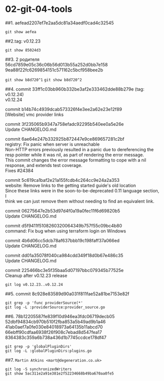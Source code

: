 # 02-git-04-tools
##1. aefead2207ef7e2aa5dc81a34aedf0cad4c32545

`git show aefea`

##2.tag: v0.12.23

`git show 85024d3`

##3. 2 родителя
<br>56cd7859e05c36c06b56d013b55a252d0bb7e158
<br>9ea88f22fc6269854151c571162c5bcf958bee2b

`git show b8d720^1`
`git show b8d720^2`

##4. 
commit 33ff1c03bb960b332be3af2e333462dde88b279e (tag: v0.12.24)
    <br>v0.12.24

commit b14b74c4939dcab573326f4e3ee2a62e23e12f89
    <br>[Website] vmc provider links

commit 3f235065b9347a758efadc92295b540ee0a5e26e
    <br>Update CHANGELOG.md

commit 6ae64e247b332925b872447e9ce869657281c2bf
    <br>registry: Fix panic when server is unreachable
    <br>Non-HTTP errors previously resulted in a panic due to dereferencing the
    <br>resp pointer while it was nil, as part of rendering the error message.
    <br>This commit changes the error message formatting to cope with a nil
    <br>response, and extends test coverage.
    <br>Fixes #24384

commit 5c619ca1baf2e21a155fcdb4c264cc9e24a2a353
    <br>website: Remove links to the getting started guide's old location
    <br>Since these links were in the soon-to-be-deprecated 0.11 language section, I
    <br>think we can just remove them without needing to find an equivalent link.

commit 06275647e2b53d97d4f0a19a0fec11f6d69820b5
    <br>Update CHANGELOG.md

commit d5f9411f5108260320064349b757f55c09bc4b80
    <br>command: Fix bug when using terraform login on Windows

commit 4b6d06cc5dcb78af637bbb19c198faff37a066ed
    <br>Update CHANGELOG.md

commit dd01a35078f040ca984cdd349f18d0b67e486c35
    <br>Update CHANGELOG.md

commit 225466bc3e5f35baa5d07197bbc079345b77525e
    <br>Cleanup after v0.12.23 release

`git log v0.12.23..v0.12.24`

##5. commit 8c928e83589d90a031f811fae52a81be7153e82f

`git grep -p 'func providerSource(*'`
<br>`git log -L :providerSource:provider_source.go`

##6. 
78b12205587fe839f10d946ea3fdc06719decb05
<br>52dbf94834cb970b510f2fba853a5b49ad9b1a46
<br>41ab0aef7a0fe030e84018973a64135b11abcd70
<br>66ebff90cdfaa6938f26f908c7ebad8d547fea17
<br>8364383c359a6b738a436d1b7745ccdce178df47

`git grep -p 'globalPluginDirs'`
<br>`git log -L :globalPluginDirs:plugins.go`


##7. `Martin Atkins <mart@degeneration.co.uk>`

`git log -S synchronizedWriters`
<br>`git show 5ac311e2a91e381e2f52234668b49ba670aa0fe5`

